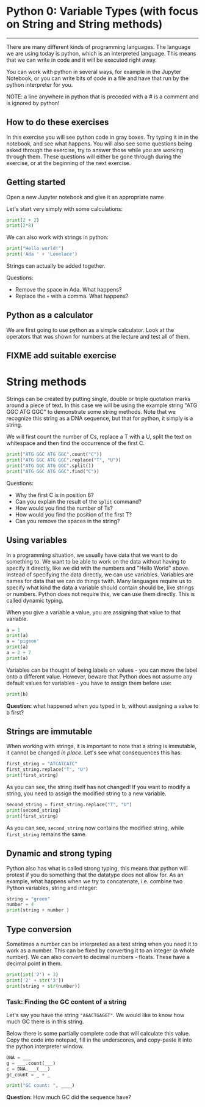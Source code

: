 # Python 0: Variable Types (with focus on String and String methods)

* * * * *

There are many different kinds of programming languages. The language we are using today is python, which is an interpreted language. This means that we can write in code and it will be executed right away.

You can work with python in several ways, for example in the Jupyter Notebook, or you can write bits of code in a file and have that run by the python interpreter for you.

NOTE: a line anywhere in python that is preceded with a # is a comment and is ignored by python!

## How to do these exercises

In this exercise you will see python code in gray boxes. Try typing it in in the notebook, and see what happens. You will also see some questions being asked through the exercise, try to answer those while you are working through them. These questions will either be gone through during the exercise, or at the beginning of the next exercise.


## Getting started

Open a new Jupyter notebook and give it an appropriate name

Let's start very simply with some calculations:

```Python
print(2 + 2)
print(2*8)
```

We can also work with strings in python:

```Python
print("Hello world!")
print('Ada ' + 'Lovelace')
```
Strings can actually be added together.

Questions:
* Remove the space in Ada. What happens?  
* Replace the `+` with a comma. What happens?

## Python as a calculator
We are first going to use python as a simple calculator. Look at the operators that was shown for numbers at the lecture and test all of them.

## FIXME add suitable exercise

# String methods

Strings can be created by putting single, double or triple quotation marks around a piece of text. In this case we will be using the example string "ATG GGC ATG GGC" to demonstrate some string methods. Note that we recognize this string as a DNA sequence, but that for python, it simply is a string.

We will first count the number of Cs, replace a T with a U, split the text on whitespace and then find the occurrence of the first C.

```Python
print("ATG GGC ATG GGC".count("C"))
print("ATG GGC ATG GGC".replace("T", "U"))
print("ATG GGC ATG GGC".split())
print("ATG GGC ATG GGC".find("C"))
```

Questions:
* Why the first C is in position 6?  
* Can you explain the result of the `split` command?
* How would you find the number of Ts?    
* How would you find the position of the first T?   
* Can you remove the spaces in the string?  


## Using variables

In a programming situation, we usually have data that we want to do something to. We want to be able to work on the data without having to specify it directly, like we did with the numbers and "Hello World" above. Instead of specifying the data directly, we can use variables. Variables are names for data that we can do things twith. Many languages require us to specify what kind the data a variable should contain should be, like strings or numbers. Python does not require this, we can use them directly. This is called dynamic typing.

When you give a variable a value, you are assigning that value to that variable.

```Python
a = 1
print(a)
a = 'pigeon'
print(a)
a = 2 + 7
print(a)
```

Variables can be thought of being labels on values - you can move the label onto a different value. However, beware that Python does not assume any default values for variables - you have to assign them before use:

```Python
print(b)
```
**Question:** what happened when you typed in b, without assigning a value to b first?

## Strings are immutable

When working with strings, it is important to note that a string is immutable, it cannot be changed *in place*. Let's see what consequences this has:

```Python
first_string = "ATCATCATC"
first_string.replace("T", "U")
print(first_string)
```

As you can see, the string itself has not changed! If you want to modify a string, you need to assign the modified string to a new variable.

```Python
second_string = first_string.replace("T", "U")
print(second_string)
print(first_string)
```

As you can see, `second_string` now contains the modified string, while `first_string` remains the same.


## Dynamic and strong typing

Python also has what is called strong typing, this means that python will protest if you do something that the datatype does not allow for. As an example, what happens when we try to concatenate, i.e. combine two Python variables, string and integer:

```Python
string = "green"
number = 4
print(string + number )
```

## Type conversion

Sometimes a number can be interpreted as a text string when you need it to work as a number. This can be fixed by converting it to an integer (a whole number). We can also convert to decimal numbers - floats. These have a decimal point in them.

```Python
print(int('2') + 3)
print('2' + str('3'))
print(string + str(number))
```

### Task: Finding the GC content of a string

Let's say you have the string `"AGACTGAGGT"`. We would like to know how much GC there is in this string.

Below there is some partially complete code that will calculate this value. Copy the code into notepad, fill in the underscores, and copy-paste it into the python interpreter window.

```Python
DNA = ___
g = ___.count(___)
c = DNA.___(___)
gc_count = _ + _

print("GC count: ", ____)
```

**Question:** How much GC did the sequence have?
